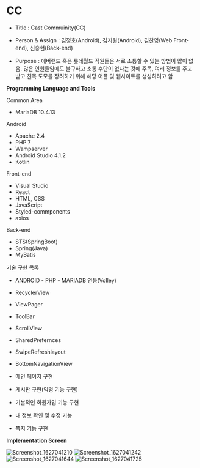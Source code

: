 # CC
- Title : Cast Commuinity(CC)

- Person & Assign : 김정호(Android), 김지원(Android), 김찬영(Web Front-end), 신승현(Back-end)

- Purpose : 에버랜드 혹은 롯데월드 직원들은 서로 소통할 수 있는 방법이 많이 없음.
많은 인원들임에도 불구하고 소통 수단이 없다는 것에 주목, 여러 정보를 주고 받고
친목 도모를 장려하기 위해 해당 어플 및 웹사이트를 생성하려고 함

**Programming Language and Tools**

Common Area
- MariaDB 10.4.13

Android
- Apache 2.4
- PHP 7
- Wampserver
- Android Studio 4.1.2
- Kotlin

Front-end
- Visual Studio
- React
- HTML, CSS
- JavaScript
- Styled-commponents
- axios

Back-end
- STS(SpringBoot)
- Spring(Java)
- MyBatis


기술 구현 목록

- ANDROID - PHP - MARIADB 연동(Volley)
- RecyclerView
- ViewPager
- ToolBar
- ScrollView
- SharedPrefernces
- SwipeRefreshlayout
- BottomNavigationView

- 메인 페이지 구현
- 게시판 구현(익명 기능 구현)
- 기본적인 회원가입 기능 구현
- 내 정보 확인 및 수정 기능
- 쪽지 기능 구현


**Implementation Screen**

![Screenshot_1627041210](https://user-images.githubusercontent.com/85336456/126779072-c04389ab-2543-4f36-b521-125ac5d86a2a.png)
![Screenshot_1627041242](https://user-images.githubusercontent.com/85336456/126779238-c60b9b0d-a78f-4e29-8a83-52d8b2b70d41.png)
![Screenshot_1627041644](https://user-images.githubusercontent.com/85336456/126779257-fcde2848-bfa1-4835-b41f-486bcabf15ed.png)
![Screenshot_1627041725](https://user-images.githubusercontent.com/85336456/126779273-78febfb8-4261-44a6-bb77-66dd4b0020bf.png)



